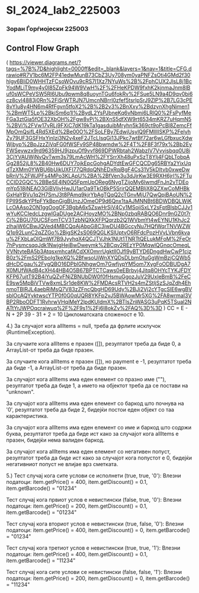 # SI_2024_lab2_225003
### Зоран Ѓорѓиојески 225003

## Control Flow Graph 
( https://viewer.diagrams.net/?tags=%7B%7D&highlight=0000ff&edit=_blank&layers=1&nav=1&title=CFG.drawio#R7V1bc6M2FP41edwMunB73CbZ3Uy708ym0yaPNFZsOti4GMd2f30hlgy6BIiD0WHHTzFCsoWOvu9cRS7I1Xz7NYuWs%2B%2FphCUX2JlsL8j1BcYodMLiT9my4y0I85ZpFk94W9VwH%2F%2FHeKPDW9fxhK2kjnmaJnm8lBuf0sWCPeVSW5Rl6Ubu9pwm8q8uoynTGu6fokRv%2FSue5LN9a4D9qv0bi6cz8cvI4883j0Rn%2FiSrWTRJN7UmcnNBrrI0zfef5tsrlpSrJ9ZlP%2B7LG3cPE8vYIu8y4HN6m4RfFgvn5tfoX2%2B%2B2v3%2BnXxy%2BdzynXhgNimen1%2BmWT5Lp%2BkiSm6q1l%2BydL2YsPJbneKq6vNbmi6LRlQ0%2FsPyfMeFGa3ztGia5fOE32XbOH%2Fgw8vPj%2BXnS5dfXW9rt6534mKRZ7uHqmN5%2BVi%2FVw17vRLj9FXiC7dK19kTa1gasduibMryhn5k369ct9oPcBl8ZemcFfMpOmQsifL4Rd5XEd%2Be00O%2FSoLFBy7EdwjUsylQ9FMIlIISKP%2FelyhZy79UF3GSFHxYinIzi3N2v4xeF2JTcLIsqGi13JPkc7wtBf72ar6wLGfbxucXdwWjbyp%2BpJzzZjVqFG0fWSFv9SP48bwmdw%2F4T%2F8F3f79x%2Bb2EyFWSeywzx9rd96359HJ9jzpuOf9vvf869DPWRbtah2WabzIV7Vvvisbqq0U8i3CjYVAUWjNvQvTwm3s79LmAcWH%2FYSrrXh48uPxSzT8Ylj4FQbLTobpAGg2852jL8%2B40Hw6DUY7ojkEpcGohgADYdtEwGFCQCDg65RBYa2YixUqdTzXMm0YWBU6bUikUXFI77QRdqQNhEDxRqjBgF4Cs31V5kDItvb0xweDwbRnV%2FWJPFs4MPo3KLApU%2BA%2BfVen3u3dJjrKw3E9RXH6jrI%2FTuCCID2GQC%2BBeSE4lN0Q5FpmUpOReg6NygTZijoMy6IwmdFnJn2vTDEomYp518jNEAO3GiBVIiyHwJU1arOa9TkOBkP5SrirQQEMBljX8QZXwCoMHBkGxHaYBVu1q2H7SmJ3t8PAmq9kjrYbAgTQqQ2cTGnvMjU7QwQpjBAoUN%2FPlI9SdkYPfpFYkBpnGigBUnzJOmeOP9d6Qnx1taAJMNNBt6BDWDBQLWiKLcOAAso2ON1ggOogOF3BgbA6x5ZswHrSjV4Cy1MSojiSxLY2sFptBlsbCJJv1wYuKCCIedcLzgwlGaDUge2ACjHoyzMO%2BNp0zbqRABQO6Dnr9nGZ0t7rCj%2BGU70UCSFomTCV3TzbNQXkXFPQqrzb2Q1WVbmYt4wEYNU1KhJc2zlhajW6CBwJQVed4MBCQqAjAbpG8C3jwDU4BGccyNu7HQfWqrTNVWZWQ1p92LunC2qZZGo%2BigSK2sS069QGLKSlUptvO6RFdcPozHVvLVbn6kvau%2FXbLaOIQmWf7B9JyyhqX4QCJTVJhk1NUt1TNRTtQELukMFoM%2FeOr7hPysmcsqqJdk1NwjgHejBwDweymk%2BCqv2REzYP0MqwlQGnqcOmeqLVVNtvteBA5b3AtqsxmhcafACdXXOmrrUgktllOJfI9yBTYD6DngdHwCwP1cjzB0z%2FmS2PEboIg1keXQ%2BfwsoUiWnXYQDsDLbmOtuGgWmBzjCQWb5dHcDCgau%2FvgQBO16DPblGNhgwOm7GwfjypYM5om7XygFoODBUDgA7X0MUfWAdB4cXH44HB4O5B67BPTCTCaws0eEBrbvj4Jitq8OHYcTYKJFDYKFP67ujtT92B4iYuQZvFNjZBNUbDW0f0fHsmuGgozJuV29UxIeBmB%2FeCE9sw5MpBiVTVw8xmLSr1de8KW%2FMDAcsRTVH2s4mZStljSzSJqZdh4EhnmoTBlRJL4aebRiMsQ7V83zZFncQbgHD69Udy%2BJi2Vj2cYTgcSIE6wgBVsblOcAQYvktwscYTP0f0G0qUQR8YKFp2vJ5BWAowMr5XG%2FA8wrmaI3VBP2RboODFT1RvhrwVHqiMeY2lpdKUldmX%2BTIsZnWASG3uPqK5TSual2NATtYrJWPOqcraiwuq%2F%2F9s1%2Fj6l8okZv%2FAQ%3D%3D )
CC = E - N + 2P
39 - 31 + 2 = 10
Цикломатската сложеност е 10.

4.)
За случајот кога allItems = null, треба да фрлите исклучок (RuntimeException).

За случаите кога allItems е празен ([]), резултатот треба да биде 0, а ArrayList-от треба да биде празен.

За случаите кога allItems е празен ([]), но payment е -1, резултатот треба да биде -1, а ArrayList-от треба да биде празен.

За случајот кога allItems има еден елемент со празно име (""), резултатот треба да биде 1, а името на објектот треба да се постави на "unknown".

За случајот кога allItems има еден елемент со баркод што почнува на '0', резултатот треба да биде 2, бидејќи постои еден објект со таа карактеристика.

За случајот кога allItems има еден елемент со име и баркод што содржи буква, резултатот треба да биде ист како за случајот кога allItems е празен, бидејќи нема валиден баркод.

За случајот кога allItems има еден елемент со негативен попуст, резултатот треба да биде ист како за случајот кога попустот е 0, бидејќи негативниот попуст не влијае врз сметката.

5.)
Тест случај кога сите услови се исполнети (true, true, '0'):
Влезни податоци: item.getPrice() = 400, item.getDiscount() = 0.1, item.getBarcode() = "01234"

Тест случај кога првиот услов е невистински (false, true, '0'):
Влезни податоци: item.getPrice() = 200, item.getDiscount() = 0.1, item.getBarcode() = "01234"

Тест случај кога вториот услов е невистински (true, false, '0'):
Влезни податоци: item.getPrice() = 400, item.getDiscount() = 0, item.getBarcode() = "01234"

Тест случај кога третиот услов е невистински (true, true, '1'):
Влезни податоци: item.getPrice() = 400, item.getDiscount() = 0.1, item.getBarcode() = "11234"

Тест случај кога сите услови се невистински (false, false, '1'):
Влезни податоци: item.getPrice() = 200, item.getDiscount() = 0, item.getBarcode() = "11234"
